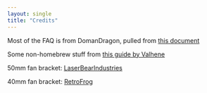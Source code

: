 ```yaml
---
layout: single
title: "Credits"
---
```

Most of the FAQ is from DomanDragon, pulled from [this document](https://docs.google.com/document/d/1NxNLd0GRHxrDayB1h9KTMczlxfpM_Ro8VUtZQJHs2JM)

Some non-homebrew stuff from [this guide by Valhene](https://docs.google.com/document/d/1-o6Ia4ZDZHmHGrI1dCI-4kfu9p6p_wKYqZJyog9GfkY/edit)

50mm fan bracket: [LaserBearIndustries](https://www.thingiverse.com/thing:3117104)

40mm fan bracket: [RetroFrog](https://www.prusaprinters.org/prints/118034-gamecube-40mm-screwless-fan-adapter/files)